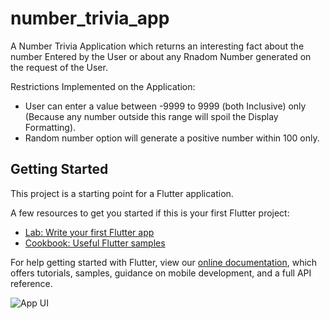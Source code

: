 # number_trivia_app

A Number Trivia Application which returns an interesting fact about the number Entered by the User or
about any Rnadom Number generated on the request of the User.

Restrictions Implemented on the Application:
- User can enter a value between -9999 to 9999 (both Inclusive) only (Because any number outside this range   will spoil the Display Formatting).
- Random number option will generate a positive number within 100 only.

## Getting Started

This project is a starting point for a Flutter application.

A few resources to get you started if this is your first Flutter project:

- [Lab: Write your first Flutter app](https://flutter.dev/docs/get-started/codelab)
- [Cookbook: Useful Flutter samples](https://flutter.dev/docs/cookbook)

For help getting started with Flutter, view our
[online documentation](https://flutter.dev/docs), which offers tutorials,
samples, guidance on mobile development, and a full API reference.

![App UI](images/AppUIfinal.gif)